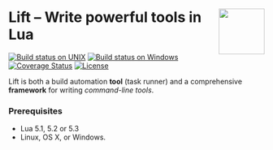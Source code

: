 # <img src="https://tbastos.github.io/i/lift.svg" height="90" align="right"/> Lift – Write powerful tools in Lua

[![Build status on UNIX](https://travis-ci.org/tbastos/lift.svg?branch=master)](https://travis-ci.org/tbastos/lift) [![Build status on Windows](https://ci.appveyor.com/api/projects/status/j15esm249a67d7f6?svg=true)](https://ci.appveyor.com/project/tbastos/lift) [![Coverage Status](https://coveralls.io/repos/tbastos/lift/badge.svg?branch=master)](https://coveralls.io/r/tbastos/lift?branch=master) [![License](http://img.shields.io/badge/License-MIT-brightgreen.svg)](LICENSE)

Lift is both a build automation **tool** (task runner) and a comprehensive **framework** for writing _command-line tools_.

### Prerequisites
- Lua 5.1, 5.2 or 5.3
- Linux, OS X, or Windows.

